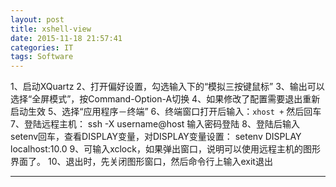 ```yaml
---
layout: post
title: xshell-view
date: 2015-11-18 21:57:41
categories: IT
tags: Software
---
```


1、启动XQuartz
2、打开偏好设置，勾选输入下的“模拟三按键鼠标”
3、输出可以选择“全屏模式”，按Command-Option-A切换
4、如果修改了配置需要退出重新启动生效
5、选择“应用程序－终端”
6、终端窗口打开后输入：`xhost +` 然后回车
7、登陆远程主机：
ssh -X username@host
输入密码登陆
8、登陆后输入setenv回车，查看DISPLAY变量，对DISPLAY变量设置：
setenv DISPLAY localhost:10.0
9、可输入xclock，如果弹出窗口，说明可以使用远程主机的图形界面了。
10、退出时，先关闭图形窗口，然后命令行上输入exit退出



------
